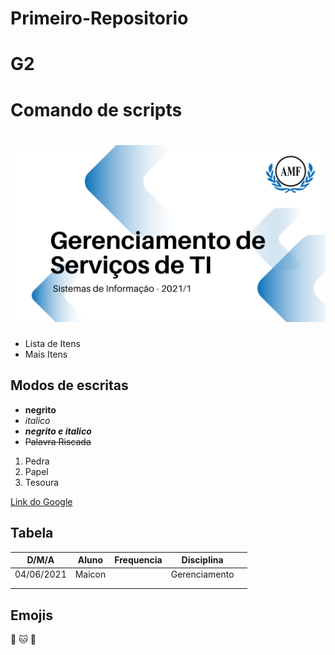 # Primeiro-Repositorio
# G2

#  Comando de scripts

<h1 align="center">
<img alt="Logo do repositório incluindo o nome da disciplina, logo da AMF e o semestre
2021/1 " src="capaGit.png" width="650px">
</h1>

- Lista de Itens
- Mais Itens

## Modos de escritas

- **negrito**
- *italico*
- ***negrito e italico***
- ~~Palavra Riscada~~

1. Pedra
2. Papel
3. Tesoura

[Link do Google](https://www.google.com.br)

## Tabela

| D/M/A      | Aluno  | Frequencia | Disciplina    |   |
|------------|--------|------------|---------------|---|
| 04/06/2021 | Maicon |            | Gerenciamento |   |
|            |        |            |               |   |
|            |        |            |               |   |

## Emojis

🥇 🐱 🐶


